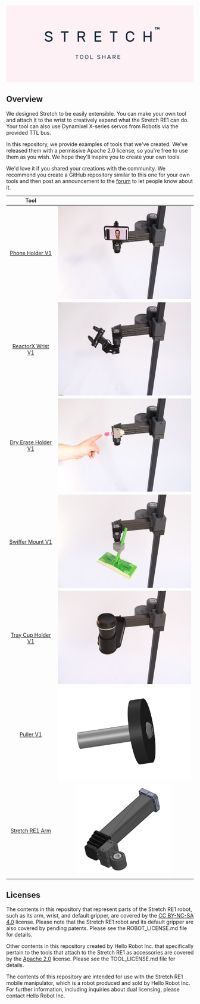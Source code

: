 ![image](images/tool_share_banner.PNG)

## Overview

We designed Stretch to be easily extensible. You can make your own tool and attach it to the wrist to creatively expand what the Stretch RE1 can do. Your tool can also use Dynamixel X-series servos from Robotis via the provided TTL bus. 

In this repository, we provide examples of tools that we've created. We've released them with a permissive Apache 2.0 license, so you're free to use them as you wish. We hope they'll inspire you to create your own tools.

We'd love it if you shared your creations with the community. We recommend you create a GitHub repository similar to this one for your own tools and then post an announcement to the [forum](https://forum.hello-robot.com/) to let people know about it. 

|                    Tool                     |                                                              |
| :-----------------------------------------: | :----------------------------------------------------------: |
|     [Phone Holder V1](/phone_holder_V1)     | <img src="phone_holder_V1/images/phone_holder.png" alt="image" height="250" /> |
|   [ReactorX Wrist V1](/reactorx_wrist_V1)   | <img src="reactorx_wrist_V1/images/reactor.png" alt="image" height="250" /> |
| [Dry Erase Holder V1](/dry_erase_holder_V1) | <img src="dry_erase_holder_V1/images/marker_holder.png" alt="image" height="250" /> |
|    [Swiffer Mount V1](/swiffer_mount_V1)    | <img src="swiffer_mount_V1/images/swiffer_holder.png" alt="image" height="250" /> |
|  [Tray Cup Holder V1](/tray_cup_holder_V1)  | <img src="tray_cup_holder_V1/images/cup_holder.png" alt="image" height="250" /> |
|           [Puller V1](/puller_v1)           | <img src="puller_v1/images/drawer_pull_A.PNG" alt="image" height="250" /> |
|     [Stretch RE1 Arm](/stretch_RE1_arm)     | <img src="stretch_RE1_arm/images/arm_A.PNG" alt="image" height="250" /> |


## Licenses

The contents in this repository that represent parts of the Stretch RE1 robot, such as its arm, wrist, and default gripper, are covered by the [CC BY-NC-SA 4.0](https://creativecommons.org/licenses/by-nc-sa/4.0/) license. Please note that the Stretch RE1 robot and its default gripper are also covered by pending patents. Please see the ROBOT_LICENSE.md file for details. 

Other contents in this repository created by Hello Robot Inc. that specifically pertain to the tools that attach to the Stretch RE1 as accessories are covered by the [Apache 2.0](http://www.apache.org/licenses/LICENSE-2.0) license. Please see the TOOL_LICENSE.md file for details. 

The contents of this repository are intended for use with the Stretch RE1 mobile manipulator, which is a robot produced and sold by Hello Robot Inc. For further information, including inquiries about dual licensing, please contact Hello Robot Inc.
